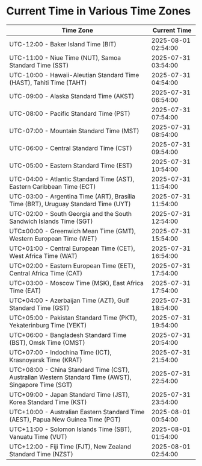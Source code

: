 # Current Time in Various Time Zones

| Time Zone | Current Time |
|-----------|--------------|
| UTC-12:00 - Baker Island Time (BIT) | 2025-08-01 02:54:00 |
| UTC-11:00 - Niue Time (NUT), Samoa Standard Time (SST) | 2025-07-31 03:54:00 |
| UTC-10:00 - Hawaii-Aleutian Standard Time (HAST), Tahiti Time (TAHT) | 2025-07-31 04:54:00 |
| UTC-09:00 - Alaska Standard Time (AKST) | 2025-07-31 06:54:00 |
| UTC-08:00 - Pacific Standard Time (PST) | 2025-07-31 07:54:00 |
| UTC-07:00 - Mountain Standard Time (MST) | 2025-07-31 08:54:00 |
| UTC-06:00 - Central Standard Time (CST) | 2025-07-31 09:54:00 |
| UTC-05:00 - Eastern Standard Time (EST) | 2025-07-31 10:54:00 |
| UTC-04:00 - Atlantic Standard Time (AST), Eastern Caribbean Time (ECT) | 2025-07-31 11:54:00 |
| UTC-03:00 - Argentina Time (ART), Brasília Time (BRT), Uruguay Standard Time (UYT) | 2025-07-31 11:54:00 |
| UTC-02:00 - South Georgia and the South Sandwich Islands Time (SGT) | 2025-07-31 12:54:00 |
| UTC±00:00 - Greenwich Mean Time (GMT), Western European Time (WET) | 2025-07-31 15:54:00 |
| UTC+01:00 - Central European Time (CET), West Africa Time (WAT) | 2025-07-31 16:54:00 |
| UTC+02:00 - Eastern European Time (EET), Central Africa Time (CAT) | 2025-07-31 17:54:00 |
| UTC+03:00 - Moscow Time (MSK), East Africa Time (EAT) | 2025-07-31 17:54:00 |
| UTC+04:00 - Azerbaijan Time (AZT), Gulf Standard Time (GST) | 2025-07-31 18:54:00 |
| UTC+05:00 - Pakistan Standard Time (PKT), Yekaterinburg Time (YEKT) | 2025-07-31 19:54:00 |
| UTC+06:00 - Bangladesh Standard Time (BST), Omsk Time (OMST) | 2025-07-31 20:54:00 |
| UTC+07:00 - Indochina Time (ICT), Krasnoyarsk Time (KRAT) | 2025-07-31 21:54:00 |
| UTC+08:00 - China Standard Time (CST), Australian Western Standard Time (AWST), Singapore Time (SGT) | 2025-07-31 22:54:00 |
| UTC+09:00 - Japan Standard Time (JST), Korea Standard Time (KST) | 2025-07-31 23:54:00 |
| UTC+10:00 - Australian Eastern Standard Time (AEST), Papua New Guinea Time (PGT) | 2025-08-01 00:54:00 |
| UTC+11:00 - Solomon Islands Time (SBT), Vanuatu Time (VUT) | 2025-08-01 01:54:00 |
| UTC+12:00 - Fiji Time (FJT), New Zealand Standard Time (NZST) | 2025-08-01 02:54:00 |
